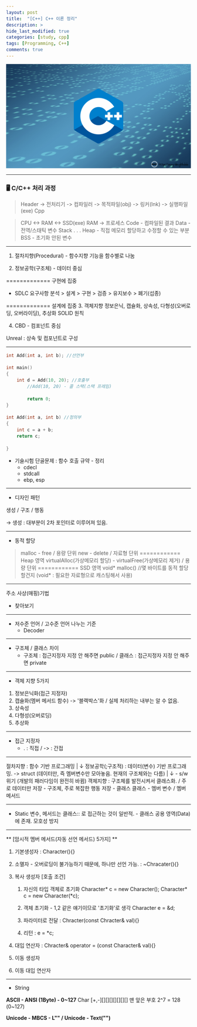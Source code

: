 ```yaml
---
layout: post
title:  "[C++] C++ 이론 정리"
description: > 
hide_last_modified: true
categories: [study, cpp]
tags: [Programming, C++]
comments: true
---
```


<p align="center">
  <img src="../../../assets/img/blog/cpp/cpp_img.png">
</p>

----

### 🖥️ C/C++ 처리 과정
> Header -> 전처리기 -> 컴파일러 -> 목적파일(obj) -> 링커(lnk) -> 실행파일(exe)
Cpp 

> CPU <-> RAM <-> SSD(exe)
RAM 
-> 프로세스
Code - 컴파일된 결과
Data - 전역/스태틱 변수
Stack
 .
 .
 .
Heap - 직접 메모리 할당하고 수정할 수 있는 부분
BSS - 초기화 안된 변수


-----

1. 절차지향(Procedural) - 함수지향
기능을 함수별로 나눔

2. 정보공학(구조체) - 데이터 중심

=============  구현에 집중
* SDLC
요구사항 분석 > 설계 > 구현 > 검증 > 유지보수 > 폐기(섭종)

============= 설계에 집중
3. 객체지향
정보은닉, 캡슐화, 상속성, 다형성(오버로딩, 오버라이딩), 추상화
SOLID 원칙

4. CBD - 컴포넌트 중심

Unreal : 상속 및 컴포넌트로 구성

------

```cpp
int Add(int a, int b); //선언부

int main()
{
	int d = Add(10, 20); //호출부
		//Add(10, 20) - 콜 스택(스택 프레임)
		
		return 0;
}

int Add(int a, int b) //정의부
{
	int c = a + b;
	return c;
	
}
```

* 기술시험 단골문제 : 함수 호출 규약 - 정리
    - cdecl
    - stdcall
    - ebp, esp

------

* 디자인 패턴

생성 / 구조 / 행동

→ 생성 : 대부분이 2차 포인터로 이루어져 있음.

------

* 동적 할당

> malloc - free / 용량 단위
new - delete / 자료형 단위
============ Heap 영역
virtualAlloc(가상메모리 할당) - virtualFree(가상메모리 제거) / 용량 단위
============ SSD 영역
void* malloc() //몇 바이트를 동적 할당할건지 (void* : 필요한 자료형으로 캐스팅해서 사용)

-----

주소 사상(매핑)기법
- 찾아보기

------

* 저수준 언어 / 고수준 언어 나누는 기준
    - Decoder

------

* 구조체 / 클래스 차이 
    - 구조체 : 접근지정자 지정 안 해주면 public / 클래스 : 접근지정자 지정 안 해주면 private

------

* 객체 지향 5가지

1. 정보은닉화(접근 지정자)
2. 캡슐화(멤버 메서드 함수) -> '블랙박스'화 / 실제 처리하는 내부는 알 수 없음.
3. 상속성
4. 다형성(오버로딩)
5. 추상화

------

* 접근 지정자
    - . : 직접 / -> : 간접

-----

절차지향 : 함수 기반 프로그래밍
   |
   ↓
정보공학(;구조적) : 데이터(변수) 기반 프로그래밍. -> struct (데이터만, 즉 멤버변수만 모아놓음. 현재의 구조체와는 다름)
   |
   ↓  - s/w 위기 (개발의 패러다임이 완전히 바뀜)
객체지향 : 구조체를 발전시켜서 클래스화. / 주로 데이터만 저장 - 구조체, 주로 복잡한 행동 저장 - 클래스
		  클래스 - 멤버 변수 / 멤버 메서드
 
 
------

* Static 변수, 메서드는 클래스:: 로 접근하는 것이 일반적. - 클래스 공용 영역(Data)에 존재.
모호성 방지


-----

** [암시적 멤버 메서드(자동 선언 메서드) 5가지] **

1. 기본생성자 : Character(){}
2. 소멸자 - 오버로딩이 불가능하기 때문에, 하나만 선언 가능. : ~Chracater(){}
3. 복사 생성자 
	[호출 조건]
	1) 자신의 타입 객체로 초기화
	Character* c = new Character();
	Character* c = new Character(*c);

	2) 객체 초기화 - 1,2 같은 얘기이므로 '초기화'로 생각
	Character e = &d;

	3) 파라미터로 전달 : Chracter(const Chracter& val){}
	
	4) 리턴 : e = *c;
	
4. 대입 연산자 : Chracter& operator = (const Character& val){}
5. 이동 생성자
6. 이동 대입 연산자

-----

* String
> 
**ASCII - ANSI (1Byte) - 0~127**
Char
[+,-][][][][][][][]
맨 앞은 부호 
2^7 = 128 (0~127)

**Unicode - MBCS - L"" / Unicode - Text("")**
		  
		  



